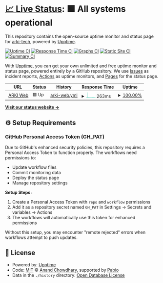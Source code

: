 # [📈 Live Status](https://arki-tech.github.io/arki-uptime): <!--live status--> **🟩 All systems operational**

This repository contains the open-source uptime monitor and status page for [arki-tech](https://arki-tech.github.io/arki-uptime), powered by [Upptime](https://github.com/upptime/upptime).

[![Uptime CI](https://github.com/arki-tech/arki-uptime/workflows/Uptime%20CI/badge.svg)](https://github.com/arki-tech/arki-uptime/actions?query=workflow%3A%22Uptime+CI%22)
[![Response Time CI](https://github.com/arki-tech/arki-uptime/workflows/Response%20Time%20CI/badge.svg)](https://github.com/arki-tech/arki-uptime/actions?query=workflow%3A%22Response+Time+CI%22)
[![Graphs CI](https://github.com/arki-tech/arki-uptime/workflows/Graphs%20CI/badge.svg)](https://github.com/arki-tech/arki-uptime/actions?query=workflow%3A%22Graphs+CI%22)
[![Static Site CI](https://github.com/arki-tech/arki-uptime/workflows/Static%20Site%20CI/badge.svg)](https://github.com/arki-tech/arki-uptime/actions?query=workflow%3A%22Static+Site+CI%22)
[![Summary CI](https://github.com/arki-tech/arki-uptime/workflows/Summary%20CI/badge.svg)](https://github.com/arki-tech/arki-uptime/actions?query=workflow%3A%22Summary+CI%22)

With [Upptime](https://upptime.js.org), you can get your own unlimited and free uptime monitor and status page, powered entirely by a GitHub repository. We use [Issues](https://github.com/arki-tech/arki-uptime/issues) as incident reports, [Actions](https://github.com/arki-tech/arki-uptime/actions) as uptime monitors, and [Pages](https://arki-tech.github.io/arki-uptime) for the status page.

<!--start: status pages-->
<!-- This summary is generated by Upptime (https://github.com/upptime/upptime) -->
<!-- Do not edit this manually, your changes will be overwritten -->
<!-- prettier-ignore -->
| URL | Status | History | Response Time | Uptime |
| --- | ------ | ------- | ------------- | ------ |
| <img alt="" src="https://icons.duckduckgo.com/ip3/api.getarki.com.ico" height="13"> [ARKI Web](https://api.getarki.com/v1/heartbeat) | 🟩 Up | [arki-web.yml](https://github.com/arki-tech/arki-uptime/commits/HEAD/history/arki-web.yml) | <details><summary><img alt="Response time graph" src="./graphs/arki-web/response-time-week.png" height="20"> 263ms</summary><br><a href="https://status.getarki.com/history/arki-web"><img alt="Response time 238" src="https://img.shields.io/endpoint?url=https%3A%2F%2Fraw.githubusercontent.com%2Farki-tech%2Farki-uptime%2FHEAD%2Fapi%2Farki-web%2Fresponse-time.json"></a><br><a href="https://status.getarki.com/history/arki-web"><img alt="24-hour response time 217" src="https://img.shields.io/endpoint?url=https%3A%2F%2Fraw.githubusercontent.com%2Farki-tech%2Farki-uptime%2FHEAD%2Fapi%2Farki-web%2Fresponse-time-day.json"></a><br><a href="https://status.getarki.com/history/arki-web"><img alt="7-day response time 263" src="https://img.shields.io/endpoint?url=https%3A%2F%2Fraw.githubusercontent.com%2Farki-tech%2Farki-uptime%2FHEAD%2Fapi%2Farki-web%2Fresponse-time-week.json"></a><br><a href="https://status.getarki.com/history/arki-web"><img alt="30-day response time 240" src="https://img.shields.io/endpoint?url=https%3A%2F%2Fraw.githubusercontent.com%2Farki-tech%2Farki-uptime%2FHEAD%2Fapi%2Farki-web%2Fresponse-time-month.json"></a><br><a href="https://status.getarki.com/history/arki-web"><img alt="1-year response time 238" src="https://img.shields.io/endpoint?url=https%3A%2F%2Fraw.githubusercontent.com%2Farki-tech%2Farki-uptime%2FHEAD%2Fapi%2Farki-web%2Fresponse-time-year.json"></a></details> | <details><summary><a href="https://status.getarki.com/history/arki-web">100.00%</a></summary><a href="https://status.getarki.com/history/arki-web"><img alt="All-time uptime 100.00%" src="https://img.shields.io/endpoint?url=https%3A%2F%2Fraw.githubusercontent.com%2Farki-tech%2Farki-uptime%2FHEAD%2Fapi%2Farki-web%2Fuptime.json"></a><br><a href="https://status.getarki.com/history/arki-web"><img alt="24-hour uptime 100.00%" src="https://img.shields.io/endpoint?url=https%3A%2F%2Fraw.githubusercontent.com%2Farki-tech%2Farki-uptime%2FHEAD%2Fapi%2Farki-web%2Fuptime-day.json"></a><br><a href="https://status.getarki.com/history/arki-web"><img alt="7-day uptime 100.00%" src="https://img.shields.io/endpoint?url=https%3A%2F%2Fraw.githubusercontent.com%2Farki-tech%2Farki-uptime%2FHEAD%2Fapi%2Farki-web%2Fuptime-week.json"></a><br><a href="https://status.getarki.com/history/arki-web"><img alt="30-day uptime 100.00%" src="https://img.shields.io/endpoint?url=https%3A%2F%2Fraw.githubusercontent.com%2Farki-tech%2Farki-uptime%2FHEAD%2Fapi%2Farki-web%2Fuptime-month.json"></a><br><a href="https://status.getarki.com/history/arki-web"><img alt="1-year uptime 100.00%" src="https://img.shields.io/endpoint?url=https%3A%2F%2Fraw.githubusercontent.com%2Farki-tech%2Farki-uptime%2FHEAD%2Fapi%2Farki-web%2Fuptime-year.json"></a></details>

<!--end: status pages-->

[**Visit our status website →**](https://arki-tech.github.io/arki-uptime)

## ⚙️ Setup Requirements

### GitHub Personal Access Token (GH_PAT)

Due to GitHub's enhanced security policies, this repository requires a Personal Access Token to function properly. The workflows need permissions to:

- Update workflow files
- Commit monitoring data
- Deploy the status page
- Manage repository settings

**Setup Steps:**

1. Create a Personal Access Token with `repo` and `workflow` permissions
2. Add it as a repository secret named `GH_PAT` in Settings → Secrets and variables → Actions
3. The workflows will automatically use this token for enhanced permissions

Without this setup, you may encounter "remote rejected" errors when workflows attempt to push updates.

## 📄 License

- Powered by: [Upptime](https://github.com/upptime/upptime)
- Code: [MIT](./LICENSE) © [Anand Chowdhary](https://anandchowdhary.com), supported by [Pabio](https://pabio.com)
- Data in the `./history` directory: [Open Database License](https://opendatacommons.org/licenses/odbl/1-0/)
